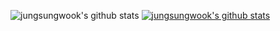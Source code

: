 ![jungsungwook's github stats](https://github-readme-stats.vercel.app/api?username=jungsungwook&show_icons=true)
[![jungsungwook's github stats](https://github-readme-stats.vercel.app/api/top-langs/?username=jungsungwookID&show_icons=true&hide_border=true&title_color=004386&icon_color=004386&layout=compact)](https://github.com/jungsungwook)
